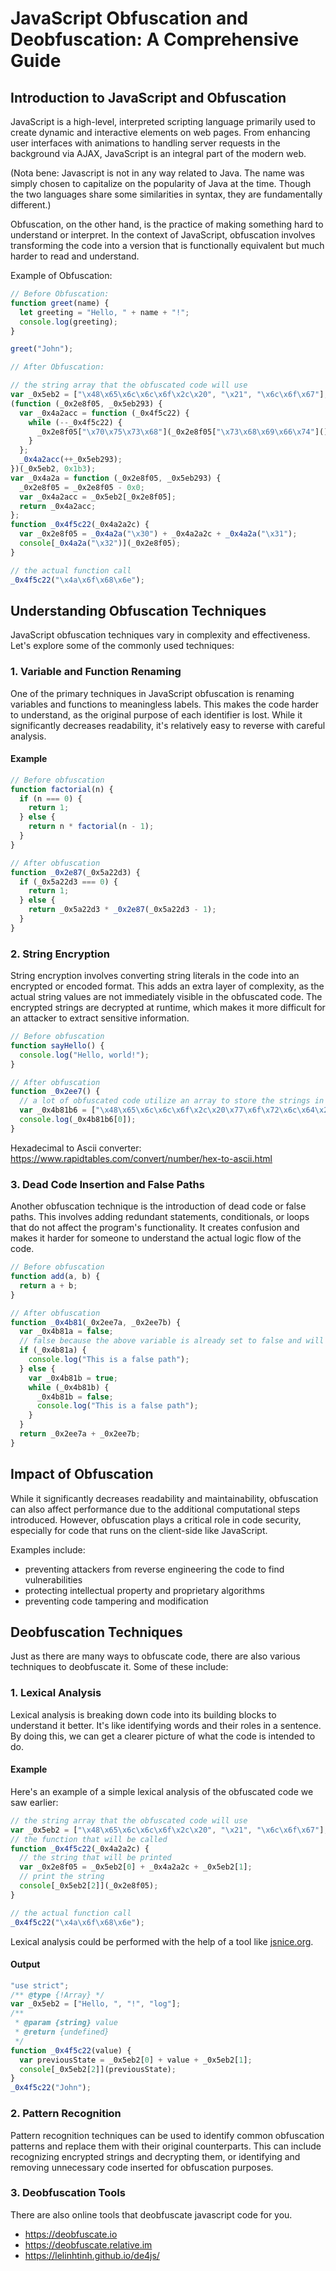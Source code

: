 # JavaScript Obfuscation and Deobfuscation: A Comprehensive Guide

## Introduction to JavaScript and Obfuscation

JavaScript is a high-level, interpreted scripting language primarily used to create dynamic and interactive elements on web pages. From enhancing user interfaces with animations to handling server requests in the background via AJAX, JavaScript is an integral part of the modern web.

(Nota bene: Javascript is not in any way related to Java. The name was simply chosen to capitalize on the popularity of Java at the time. Though the two languages share some similarities in syntax, they are fundamentally different.)

Obfuscation, on the other hand, is the practice of making something hard to understand or interpret. In the context of JavaScript, obfuscation involves transforming the code into a version that is functionally equivalent but much harder to read and understand.

Example of Obfuscation:

```javascript
// Before Obfuscation:
function greet(name) {
  let greeting = "Hello, " + name + "!";
  console.log(greeting);
}

greet("John");

// After Obfuscation:

// the string array that the obfuscated code will use
var _0x5eb2 = ["\x48\x65\x6c\x6c\x6f\x2c\x20", "\x21", "\x6c\x6f\x67"];
(function (_0x2e8f05, _0x5eb293) {
  var _0x4a2acc = function (_0x4f5c22) {
    while (--_0x4f5c22) {
      _0x2e8f05["\x70\x75\x73\x68"](_0x2e8f05["\x73\x68\x69\x66\x74"]());
    }
  };
  _0x4a2acc(++_0x5eb293);
})(_0x5eb2, 0x1b3);
var _0x4a2a = function (_0x2e8f05, _0x5eb293) {
  _0x2e8f05 = _0x2e8f05 - 0x0;
  var _0x4a2acc = _0x5eb2[_0x2e8f05];
  return _0x4a2acc;
};
function _0x4f5c22(_0x4a2a2c) {
  var _0x2e8f05 = _0x4a2a("\x30") + _0x4a2a2c + _0x4a2a("\x31");
  console[_0x4a2a("\x32")](_0x2e8f05);
}

// the actual function call
_0x4f5c22("\x4a\x6f\x68\x6e");
```

## Understanding Obfuscation Techniques

JavaScript obfuscation techniques vary in complexity and effectiveness. Let's explore some of the commonly used techniques:

### 1. Variable and Function Renaming

One of the primary techniques in JavaScript obfuscation is renaming variables and functions to meaningless labels. This makes the code harder to understand, as the original purpose of each identifier is lost. While it significantly decreases readability, it's relatively easy to reverse with careful analysis.

#### Example

```javascript
// Before obfuscation
function factorial(n) {
  if (n === 0) {
    return 1;
  } else {
    return n * factorial(n - 1);
  }
}

// After obfuscation
function _0x2e87(_0x5a22d3) {
  if (_0x5a22d3 === 0) {
    return 1;
  } else {
    return _0x5a22d3 * _0x2e87(_0x5a22d3 - 1);
  }
}
```

### 2. String Encryption

String encryption involves converting string literals in the code into an encrypted or encoded format. This adds an extra layer of complexity, as the actual string values are not immediately visible in the obfuscated code. The encrypted strings are decrypted at runtime, which makes it more difficult for an attacker to extract sensitive information.

```javascript
// Before obfuscation
function sayHello() {
  console.log("Hello, world!");
}

// After obfuscation
function _0x2ee7() {
  // a lot of obfuscated code utilize an array to store the strings in the code
  var _0x4b81b6 = ["\x48\x65\x6c\x6c\x6f\x2c\x20\x77\x6f\x72\x6c\x64\x21"];
  console.log(_0x4b81b6[0]);
}
```

Hexadecimal to Ascii converter: https://www.rapidtables.com/convert/number/hex-to-ascii.html

### 3. Dead Code Insertion and False Paths

Another obfuscation technique is the introduction of dead code or false paths. This involves adding redundant statements, conditionals, or loops that do not affect the program's functionality. It creates confusion and makes it harder for someone to understand the actual logic flow of the code.

```javascript
// Before obfuscation
function add(a, b) {
  return a + b;
}

// After obfuscation
function _0x4b81(_0x2ee7a, _0x2ee7b) {
  var _0x4b81a = false;
  // false because the above variable is already set to false and will circumvent this route
  if (_0x4b81a) {
    console.log("This is a false path");
  } else {
    var _0x4b81b = true;
    while (_0x4b81b) {
      _0x4b81b = false;
      console.log("This is a false path");
    }
  }
  return _0x2ee7a + _0x2ee7b;
}
```

## Impact of Obfuscation

While it significantly decreases readability and maintainability, obfuscation can also affect performance due to the additional computational steps introduced. However, obfuscation plays a critical role in code security, especially for code that runs on the client-side like JavaScript.

Examples include:

- preventing attackers from reverse engineering the code to find vulnerabilities
- protecting intellectual property and proprietary algorithms
- preventing code tampering and modification

## Deobfuscation Techniques

Just as there are many ways to obfuscate code, there are also various techniques to deobfuscate it. Some of these include:

### 1. Lexical Analysis

Lexical analysis is breaking down code into its building blocks to understand it better. It's like identifying words and their roles in a sentence. By doing this, we can get a clearer picture of what the code is intended to do.

#### Example

Here's an example of a simple lexical analysis of the obfuscated code we saw earlier:

```javascript
// the string array that the obfuscated code will use
var _0x5eb2 = ["\x48\x65\x6c\x6c\x6f\x2c\x20", "\x21", "\x6c\x6f\x67"];
// the function that will be called
function _0x4f5c22(_0x4a2a2c) {
  // the string that will be printed
  var _0x2e8f05 = _0x5eb2[0] + _0x4a2a2c + _0x5eb2[1];
  // print the string
  console[_0x5eb2[2]](_0x2e8f05);
}

// the actual function call
_0x4f5c22("\x4a\x6f\x68\x6e");
```

Lexical analysis could be performed with the help of a tool like [jsnice.org](https://jsnice.org/).

#### Output

```javascript
"use strict";
/** @type {!Array} */
var _0x5eb2 = ["Hello, ", "!", "log"];
/**
 * @param {string} value
 * @return {undefined}
 */
function _0x4f5c22(value) {
  var previousState = _0x5eb2[0] + value + _0x5eb2[1];
  console[_0x5eb2[2]](previousState);
}
_0x4f5c22("John");
```

### 2. Pattern Recognition

Pattern recognition techniques can be used to identify common obfuscation patterns and replace them with their original counterparts. This can include recognizing encrypted strings and decrypting them, or identifying and removing unnecessary code inserted for obfuscation purposes.

### 3. Deobfuscation Tools

There are also online tools that deobfuscate javascript code for you.

- https://deobfuscate.io
- https://deobfuscate.relative.im
- https://lelinhtinh.github.io/de4js/
